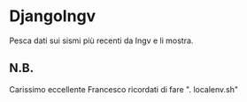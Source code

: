 DjangoIngv
==========

Pesca dati sui sismi più recenti da Ingv e li mostra.

N.B.
----

Carissimo eccellente Francesco ricordati di fare ". localenv.sh"

